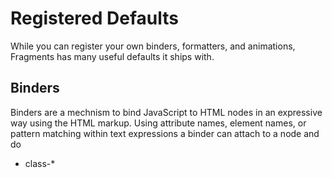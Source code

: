 # Registered Defaults

While you can register your own binders, formatters, and animations, Fragments has many useful defaults it ships with.

## Binders

Binders are a mechnism to bind JavaScript to HTML nodes in an expressive way using the HTML markup. Using attribute
names, element names, or pattern matching within text expressions a binder can attach to a node and do

 * class-*